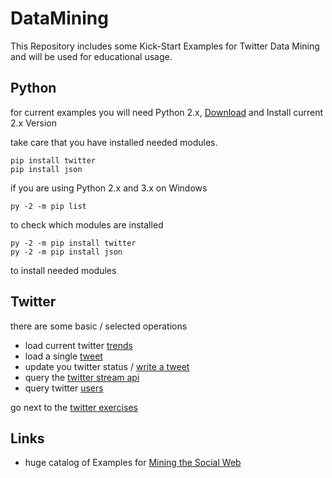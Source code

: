 # DataMining

This Repository includes some Kick-Start Examples for Twitter Data Mining and will be used for educational usage.

## Python

for current examples you will need Python 2.x, [Download](https://www.python.org/downloads/) and Install current 2.x Version

take care that you have installed needed modules.

    pip install twitter
    pip install json

if you are using Python 2.x and 3.x on Windows

	py -2 -m pip list
to check which modules are installed

	py -2 -m pip install twitter
	py -2 -m pip install json
to install needed modules

## Twitter

there are some basic / selected operations

- load current twitter [trends](/twitter/trends.py "Trends by definied place")  
- load a single [tweet](/twitter/tweet_single.py "Get a single tweet by ID")
- update you twitter status / [write a tweet](/twitter/tweet_update.py "tweet your status")
- query the [twitter stream api](/twitter/twitter_stream.php "twitter stream api")
- query twitter [users](/twitter/users.py "looking for some twitter users by e.g. their name")

go next to the [twitter exercises](/twitter/README.md)

## Links

- huge catalog of Examples for [Mining the Social Web](https://github.com/ptwobrussell/Mining-the-Social-Web-2nd-Edition/wiki/Numbered-Examples "Mining the Social Web")
